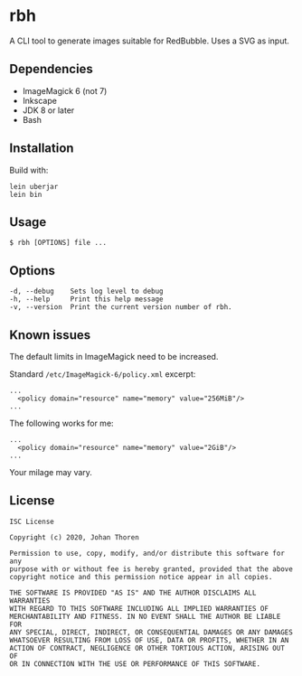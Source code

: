 # rbh

A CLI tool to generate images suitable for RedBubble. Uses a SVG as input.

## Dependencies

- ImageMagick 6 (not 7)
- Inkscape
- JDK 8 or later
- Bash

## Installation

Build with:
```
lein uberjar
lein bin
```

## Usage

```
$ rbh [OPTIONS] file ...
```

## Options

```
-d, --debug    Sets log level to debug
-h, --help     Print this help message
-v, --version  Print the current version number of rbh.
```

## Known issues

The default limits in ImageMagick need to be increased.

Standard `/etc/ImageMagick-6/policy.xml` excerpt:
```
...
  <policy domain="resource" name="memory" value="256MiB"/>
...
```

The following works for me:
```
...
  <policy domain="resource" name="memory" value="2GiB"/>
...
```

Your milage may vary.

## License

```
ISC License

Copyright (c) 2020, Johan Thoren

Permission to use, copy, modify, and/or distribute this software for any
purpose with or without fee is hereby granted, provided that the above
copyright notice and this permission notice appear in all copies.

THE SOFTWARE IS PROVIDED "AS IS" AND THE AUTHOR DISCLAIMS ALL WARRANTIES
WITH REGARD TO THIS SOFTWARE INCLUDING ALL IMPLIED WARRANTIES OF
MERCHANTABILITY AND FITNESS. IN NO EVENT SHALL THE AUTHOR BE LIABLE FOR
ANY SPECIAL, DIRECT, INDIRECT, OR CONSEQUENTIAL DAMAGES OR ANY DAMAGES
WHATSOEVER RESULTING FROM LOSS OF USE, DATA OR PROFITS, WHETHER IN AN
ACTION OF CONTRACT, NEGLIGENCE OR OTHER TORTIOUS ACTION, ARISING OUT OF
OR IN CONNECTION WITH THE USE OR PERFORMANCE OF THIS SOFTWARE.
```
